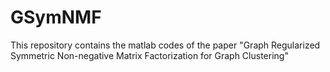 # GSymNMF

This repository contains the matlab codes of the paper "Graph Regularized Symmetric Non-negative Matrix Factorization for Graph Clustering"
